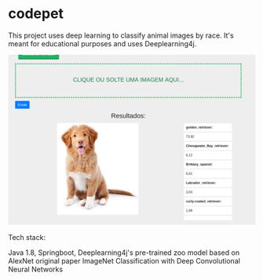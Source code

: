 # codepet

This project uses deep learning to classify animal images by race. It's meant for educational purposes and uses Deeplearning4j.

![Upload an image, see the results: ](https://github.com/CodeFleck/codepet/blob/master/src/main/resources/codepet.jpg?raw=true)

Tech stack: 

Java 1.8, Springboot, 
Deeplearning4j's pre-trained zoo model based on AlexNet original paper ImageNet Classification with Deep Convolutional Neural Networks